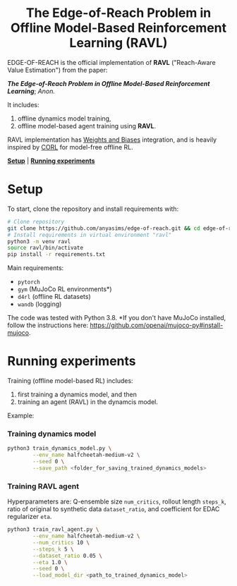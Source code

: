 <h1 align="center">The Edge-of-Reach Problem in Offline Model-Based Reinforcement Learning (RAVL)</h1>

EDGE-OF-REACH is the official implementation of **RAVL** ("Reach-Aware Value Estimation") from the paper:

***The Edge-of-Reach Problem in Offline Model-Based Reinforcement Learning***;
*Anon.*

It includes:

1. offline dynamics model training,
2. offline model-based agent training using **RAVL**.

RAVL implementation has [Weights and Biases](https://wandb.ai/site) integration, and is heavily inspired
by [CORL](https://github.com/tinkoff-ai/CORL) for model-free offline RL.

[**Setup**](#setup) | [**Running experiments**](#running-experiments)

# Setup

To start, clone the repository and install requirements with:

```bash
# Clone repository
git clone https://github.com/anyasims/edge-of-reach.git && cd edge-of-reach
# Install requirements in virtual environment "ravl"
python3 -m venv ravl
source ravl/bin/activate
pip install -r requirements.txt
```

Main requirements:

* `pytorch`
* `gym` (MuJoCo RL environments*)
* `d4rl` (offline RL datasets)
* `wandb` (logging)

The code was tested with Python 3.8.
*If you don't have MuJoCo installed, follow the instructions here: https://github.com/openai/mujoco-py#install-mujoco.

# Running experiments

Training (offline model-based RL) includes:

1. first training a dynamics model, and then
2. training an agent (RAVL) in the dynamcis model.

Example:

### Training dynamics model

```bash
python3 train_dynamics_model.py \
        --env_name halfcheetah-medium-v2 \
        --seed 0 \
        --save_path <folder_for_saving_trained_dynamics_models>
```

### Training RAVL agent

Hyperparameters are: Q-ensemble size `num_critics`, rollout length `steps_k`, ratio of original to synthetic
data `dataset_ratio`, and coefficient for EDAC regularizer `eta`.

```bash
python3 train_ravl_agent.py \
        --env_name halfcheetah-medium-v2 \
        --num_critics 10 \
        --steps_k 5 \
        --dataset_ratio 0.05 \
        --eta 1.0 \
        --seed 0 \
        --load_model_dir <path_to_trained_dynamics_model>
```

